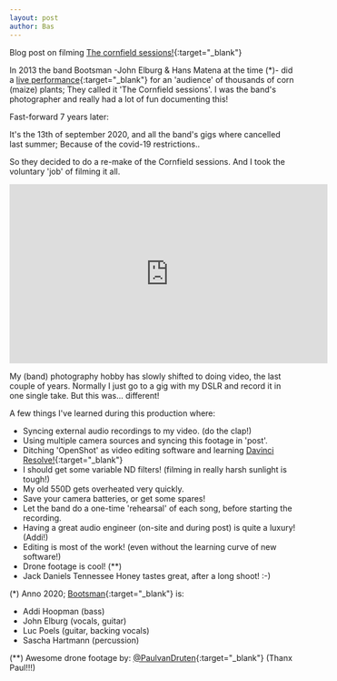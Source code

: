 ```yaml
---
layout: post
author: Bas
---
```

Blog post on filming [The cornfield sessions!](https://www.youtube.com/playlist?list=PLb7l-J_gLXsRTuWGM5F99laOdJZaoZIWs){:target="_blank"}

In 2013 the band Bootsman -John Elburg & Hans Matena at the time (*)- did a [live performance](https://www.gelderlander.nl/achterhoek/bootsman-en-the-cornfield-sessions~a17f0f5d/){:target="_blank"} 
for an 'audience' of thousands of corn (maize) plants; They called it 'The Cornfield sessions'. I was the band's photographer and really had a lot of fun documenting this!

Fast-forward 7 years later: 

It's the 13th of september 2020, and all the band's gigs where cancelled last summer; Because of the covid-19 restrictions..

So they decided to do a re-make of the Cornfield sessions. And I took the voluntary 'job' of filming it all. 

<iframe width="560" height="315" src="https://www.youtube.com/embed/videoseries?list=PLb7l-J_gLXsRTuWGM5F99laOdJZaoZIWs" frameborder="0" allow="accelerometer; autoplay; clipboard-write; encrypted-media; gyroscope; picture-in-picture" allowfullscreen></iframe>

My (band) photography hobby has slowly shifted to doing video, the last couple of years. Normally I just go to a gig with my DSLR and record it in one single take. But this was... different!

A few things I've learned during this production where:

* Syncing external audio recordings to my video. (do the clap!) 
* Using multiple camera sources and syncing this footage in 'post'.  
* Ditching 'OpenShot' as video editing software and learning [Davinci Resolve!](https://www.blackmagicdesign.com/products/davinciresolve/){:target="_blank"} 
* I should get some variable ND filters! (filming in really harsh sunlight is tough!)
* My old 550D gets overheated very quickly. 
* Save your camera batteries, or get some spares! 
* Let the band do a one-time 'rehearsal' of each song, before starting the recording.   
* Having a great audio engineer (on-site and during post) is quite a luxury! (Addi!) 
* Editing is most of the work! (even without the learning curve of new software!)  
* Drone footage is cool! (**) 
* Jack Daniels Tennessee Honey tastes great, after a long shoot! :-)   

(*) Anno 2020; [Bootsman](https://www.facebook.com/bootsmanband/){:target="_blank"} is: 

* Addi Hoopman (bass)
* John Elburg (vocals, guitar)
* Luc Poels (guitar, backing vocals)
* Sascha Hartmann (percussion) 

(**) Awesome drone footage by: [@PaulvanDruten](http://paulvandruten.nl/){:target="_blank"} (Thanx Paul!!!) 
